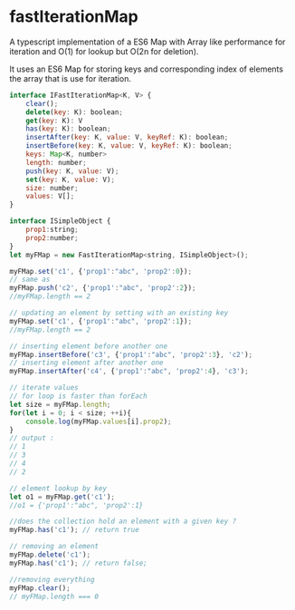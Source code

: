 # fastIterationMap
A typescript implementation of a ES6 Map with Array like performance for iteration and O(1) for lookup but O(2n for deletion).

It uses an ES6 Map for storing keys and corresponding index of elements the array that is use for iteration.


```javascript
interface IFastIterationMap<K, V> {
    clear();
    delete(key: K): boolean;
    get(key: K): V
    has(key: K): boolean;
    insertAfter(key: K, value: V, keyRef: K): boolean;
    insertBefore(key: K, value: V, keyRef: K): boolean;
    keys: Map<K, number>
    length: number;
    push(key: K, value: V);
    set(key: K, value: V);
    size: number;
    values: V[];
}
```

```javascript
interface ISimpleObject {
    prop1:string;
    prop2:number;
}
let myFMap = new FastIterationMap<string, ISimpleObject>();

myFMap.set('c1', {'prop1':"abc", 'prop2':0});
// same as 
myFMap.push('c2', {'prop1':"abc", 'prop2':2});
//myFMap.length == 2

// updating an element by setting with an existing key
myFMap.set('c1', {'prop1':"abc", 'prop2':1});
//myFMap.length == 2

// inserting element before another one 
myFMap.insertBefore('c3', {'prop1':"abc", 'prop2':3}, 'c2');
// inserting element after another one 
myFMap.insertAfter('c4', {'prop1':"abc", 'prop2':4}, 'c3');

// iterate values
// for loop is faster than forEach
let size = myFMap.length;
for(let i = 0; i < size; ++i){
    console.log(myFMap.values[i].prop2);    
}
// output : 
// 1
// 3
// 4
// 2

// element lookup by key
let o1 = myFMap.get('c1'); 
//o1 = {'prop1':"abc", 'prop2':1}

//does the collection hold an element with a given key ?
myFMap.has('c1'); // return true

// removing an element
myFMap.delete('c1');
myFMap.has('c1'); // return false;

//removing everything
myFMap.clear();
// myFMap.length === 0
```
